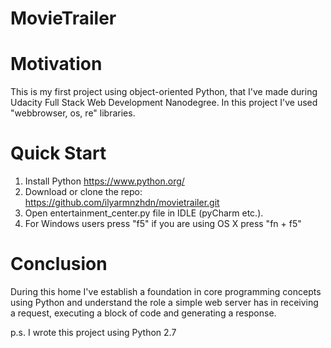 # MovieTrailer
# Motivation
This is my first project using object-oriented Python, that I've made during Udacity Full Stack Web Development Nanodegree.
In this project I've used "webbrowser, os, re" libraries. 
# Quick Start
1. Install Python https://www.python.org/
2. Download or clone the repo: https://github.com/ilyarmnzhdn/movietrailer.git
3. Open entertainment_center.py file in IDLE (pyCharm etc.).
4. For Windows users press "f5" if you are using OS X press "fn + f5"

# Conclusion
During this home I've establish a foundation in core programming concepts using Python and understand the role a simple web server has in receiving a request, executing a block of code and generating a response.

p.s. I wrote this project using Python 2.7
